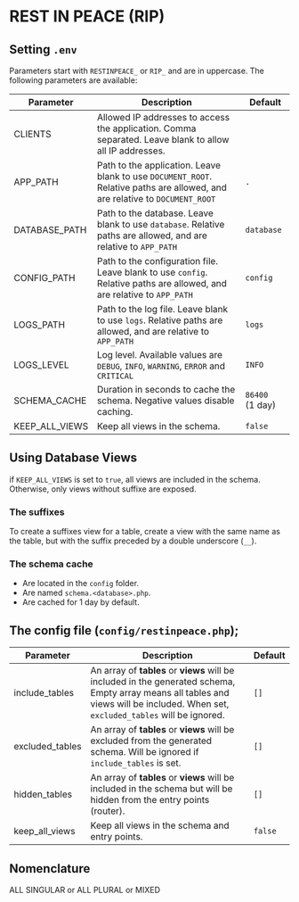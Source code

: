# REST IN PEACE (RIP)

## Setting `.env`
Parameters start with `RESTINPEACE_` or `RIP_` and are in uppercase. The following parameters are available:

|Parameter|Description|Default|
|---|---|---|
|CLIENTS|Allowed IP addresses to access the application. Comma separated. Leave blank to allow all IP addresses.||
|APP_PATH|Path to the application. Leave blank to use `DOCUMENT_ROOT`. Relative paths are allowed, and are relative to `DOCUMENT_ROOT`|`.`|
|DATABASE_PATH|Path to the database. Leave blank to use `database`. Relative paths are allowed, and are relative to `APP_PATH`|`database`|
|CONFIG_PATH|Path to the configuration file. Leave blank to use `config`. Relative paths are allowed, and are relative to `APP_PATH`|`config`|
|LOGS_PATH|Path to the log file. Leave blank to use `logs`. Relative paths are allowed, and are relative to `APP_PATH`|`logs`|
|LOGS_LEVEL|Log level. Available values are `DEBUG`, `INFO`, `WARNING`, `ERROR` and `CRITICAL`|`INFO`|
|SCHEMA_CACHE|Duration in seconds to cache the schema. Negative values disable caching.|`86400` (1&nbsp;day)|
KEEP_ALL_VIEWS|Keep all views in the schema.|`false`|

## Using Database Views
<!-- Database views are not included in the schema by default. To include them, set `KEEP_ALL_VIEWS` to `true`. -->
if `KEEP_ALL_VIEWS` is set to `true`, all views are included in the schema. Otherwise, only views without suffixe are exposed.

### The suffixes
To create a suffixes view for a table, create a view with the same name as the table, but with the suffix preceded by a double underscore (`__`).

### The schema cache
- Are located in the `config` folder.
- Are named `schema.<database>.php`.
- Are cached for 1 day by default.

## The config file (`config/restinpeace.php`);

|Parameter|Description|Default|
|---|---|---|
|include_tables|An array of __tables__ or __views__ will be included in the generated schema, Empty array means all tables and views will be included. When set, `excluded_tables` will be ignored.|`[]`|
|excluded_tables|An array of __tables__ or __views__ will be excluded from the generated schema. Will be ignored if `include_tables` is set.|`[]`|
|hidden_tables|An array of __tables__ or __views__ will be included in the schema but will be hidden from the entry points (router).|`[]`|
|keep_all_views|Keep all views in the schema and entry points.|`false`|

## Nomenclature

ALL SINGULAR or ALL PLURAL or MIXED

